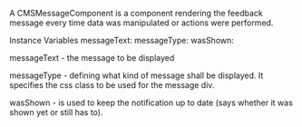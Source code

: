 A CMSMessageComponent is a component rendering the feedback message every time data was manipulated or actions were performed. 

Instance Variables
	messageText:		<String>
	messageType:		<String>
	wasShown:		<Boolean>

messageText
	- the message to be displayed

messageType
	- defining what kind of message shall be displayed. It specifies the css class to be used for the message div. 

wasShown
	- is used to keep the notification up to date (says whether it was shown yet or still has to).

